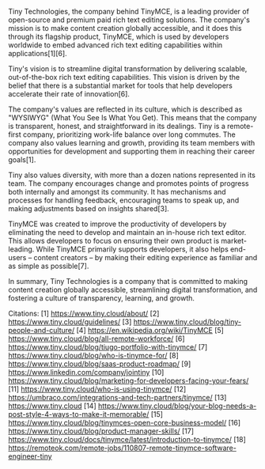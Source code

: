 Tiny Technologies, the company behind TinyMCE, is a leading provider of open-source and premium paid rich text editing solutions. The company's mission is to make content creation globally accessible, and it does this through its flagship product, TinyMCE, which is used by developers worldwide to embed advanced rich text editing capabilities within applications[1][6]. 

Tiny's vision is to streamline digital transformation by delivering scalable, out-of-the-box rich text editing capabilities. This vision is driven by the belief that there is a substantial market for tools that help developers accelerate their rate of innovation[6]. 

The company's values are reflected in its culture, which is described as "WYSIWYG" (What You See Is What You Get). This means that the company is transparent, honest, and straightforward in its dealings. Tiny is a remote-first company, prioritizing work-life balance over long commutes. The company also values learning and growth, providing its team members with opportunities for development and supporting them in reaching their career goals[1]. 

Tiny also values diversity, with more than a dozen nations represented in its team. The company encourages change and promotes points of progress both internally and amongst its community. It has mechanisms and processes for handling feedback, encouraging teams to speak up, and making adjustments based on insights shared[3]. 

TinyMCE was created to improve the productivity of developers by eliminating the need to develop and maintain an in-house rich text editor. This allows developers to focus on ensuring their own product is market-leading. While TinyMCE primarily supports developers, it also helps end-users – content creators – by making their editing experience as familiar and as simple as possible[7]. 

In summary, Tiny Technologies is a company that is committed to making content creation globally accessible, streamlining digital transformation, and fostering a culture of transparency, learning, and growth.

Citations:
[1] https://www.tiny.cloud/about/
[2] https://www.tiny.cloud/guidelines/
[3] https://www.tiny.cloud/blog/tiny-people-and-culture/
[4] https://en.wikipedia.org/wiki/TinyMCE
[5] https://www.tiny.cloud/blog/all-remote-workforce/
[6] https://www.tiny.cloud/blog/tiugo-portfolio-with-tinymce/
[7] https://www.tiny.cloud/blog/who-is-tinymce-for/
[8] https://www.tiny.cloud/blog/saas-product-roadmap/
[9] https://www.linkedin.com/company/jointiny
[10] https://www.tiny.cloud/blog/marketing-for-developers-facing-your-fears/
[11] https://www.tiny.cloud/who-is-using-tinymce/
[12] https://umbraco.com/integrations-and-tech-partners/tinymce/
[13] https://www.tiny.cloud
[14] https://www.tiny.cloud/blog/your-blog-needs-a-post-style-4-ways-to-make-it-memorable/
[15] https://www.tiny.cloud/blog/tinymces-open-core-business-model/
[16] https://www.tiny.cloud/blog/product-manager-skills/
[17] https://www.tiny.cloud/docs/tinymce/latest/introduction-to-tinymce/
[18] https://remoteok.com/remote-jobs/110807-remote-tinymce-software-engineer-tiny